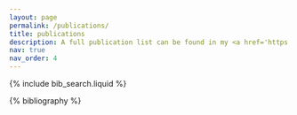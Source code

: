 ```yaml
---
layout: page
permalink: /publications/
title: publications
description: A full publication list can be found in my <a href='https://ui.adsabs.harvard.edu/public-libraries/80f2JNejToSM4KUur0iefw'>ADS libarary</a>
nav: true
nav_order: 4
---
```


<!-- _pages/publications.md -->

<!-- Bibsearch Feature -->

{% include bib_search.liquid %}

<div class="publications">

{% bibliography %}

</div>
